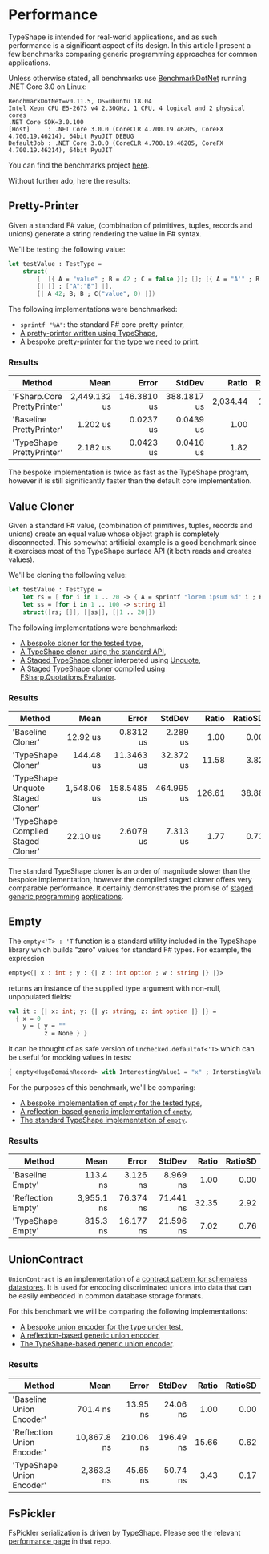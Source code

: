 # Performance

TypeShape is intended for real-world applications, and as such performance is a significant aspect of its design.
In this article I present a few benchmarks comparing generic programming approaches for common applications.

Unless otherwise stated, all benchmarks use [BenchmarkDotNet](https://benchmarkdotnet.org/) running .NET Core 3.0 on Linux:
```
BenchmarkDotNet=v0.11.5, OS=ubuntu 18.04
Intel Xeon CPU E5-2673 v4 2.30GHz, 1 CPU, 4 logical and 2 physical cores
.NET Core SDK=3.0.100
[Host]     : .NET Core 3.0.0 (CoreCLR 4.700.19.46205, CoreFX 4.700.19.46214), 64bit RyuJIT DEBUG
DefaultJob : .NET Core 3.0.0 (CoreCLR 4.700.19.46205, CoreFX 4.700.19.46214), 64bit RyuJIT
```
You can find the benchmarks project [here](https://github.com/eiriktsarpalis/TypeShape/tree/master/tests/TypeShape.Benchmarks).

Without further ado, here the results:

## Pretty-Printer

Given a standard F# value, (combination of primitives, tuples, records and unions)
generate a string rendering the value in F# syntax. 

We'll be testing the following value:
```fsharp
let testValue : TestType = 
    struct(
        [  [{ A = "value" ; B = 42 ; C = false }]; []; [{ A = "A'" ; B = 0 ; C = true }] ],
        [| [] ; ["A";"B"] |], 
        [| A 42; B; B ; C("value", 0) |])
```

The following implementations were benchmarked:

* `sprintf "%A"`: the standard F# core pretty-printer,
* [A pretty-printer written using TypeShape](https://github.com/eiriktsarpalis/TypeShape/blob/57845c26d55d2d0ac9b4a2ead47cee446dbd2db7/samples/TypeShape.Samples/HKT/PrettyPrinter.fs),
* [A bespoke pretty-printer for the type we need to print](https://github.com/eiriktsarpalis/TypeShape/blob/57845c26d55d2d0ac9b4a2ead47cee446dbd2db7/tests/TypeShape.Benchmarks/PrettyPrinter.fs#L25-L45).
  
### Results
  
|                      Method |         Mean |       Error |      StdDev |    Ratio | RatioSD |
|---------------------------- |-------------:|------------:|------------:|---------:|--------:|
| &#39;FSharp.Core PrettyPrinter&#39; | 2,449.132 us | 146.3810 us | 388.1817 us | 2,034.44 |  179.25 |
|    &#39;Baseline PrettyPrinter&#39; |     1.202 us |   0.0237 us |   0.0439 us |     1.00 |    0.00 |
|   &#39;TypeShape PrettyPrinter&#39; |     2.182 us |   0.0423 us |   0.0416 us |     1.82 |    0.09 |

The bespoke implementation is twice as fast as the TypeShape program,
however it is still significantly faster than the default core implementation.

## Value Cloner

Given a standard F# value, (combination of primitives, tuples, records and unions)
create an equal value whose object graph is completely disconnected.
This somewhat artificial example is a good benchmark since it exercises most of the 
TypeShape surface API (it both reads and creates values).

We'll be cloning the following value:
```fsharp
let testValue : TestType =
    let rs = [ for i in 1 .. 20 -> { A = sprintf "lorem ipsum %d" i ; B = i ; C = i % 2 = 0 } ]
    let ss = [for i in 1 .. 100 -> string i]
    struct([rs; []], [|ss|], [|1 .. 20|])
```

The following implementations were benchmarked:
* [A bespoke cloner for the tested type](https://github.com/eiriktsarpalis/TypeShape/blob/57845c26d55d2d0ac9b4a2ead47cee446dbd2db7/tests/TypeShape.Benchmarks/Clone.fs#L14-L24),
* [A TypeShape cloner using the standard API](https://github.com/eiriktsarpalis/TypeShape/blob/57845c26d55d2d0ac9b4a2ead47cee446dbd2db7/src/TypeShape/Applications/Clone.fs),
* [A Staged TypeShape cloner](https://github.com/eiriktsarpalis/TypeShape/blob/57845c26d55d2d0ac9b4a2ead47cee446dbd2db7/tests/TypeShape.Tests/StagedClone.fs) interpeted using [Unquote](https://github.com/SwensenSoftware/unquote),
* [A Staged TypeShape cloner](https://github.com/eiriktsarpalis/TypeShape/blob/57845c26d55d2d0ac9b4a2ead47cee446dbd2db7/tests/TypeShape.Tests/StagedClone.fs) compiled using [FSharp.Quotations.Evaluator](https://github.com/fsprojects/FSharp.Quotations.Evaluator).

### Results

|                             Method |        Mean |       Error |     StdDev |  Ratio | RatioSD |
|----------------------------------- |------------:|------------:|-----------:|-------:|--------:|
|                  &#39;Baseline Cloner&#39; |    12.92 us |   0.8312 us |   2.289 us |   1.00 |    0.00 |
|                 &#39;TypeShape Cloner&#39; |   144.48 us |  11.3463 us |  32.372 us |  11.58 |    3.82 |
|  &#39;TypeShape Unquote Staged Cloner&#39; | 1,548.06 us | 158.5485 us | 464.995 us | 126.61 |   38.88 |
| &#39;TypeShape Compiled Staged Cloner&#39; |    22.10 us |   2.6079 us |   7.313 us |   1.77 |    0.73 |

The standard TypeShape cloner is an order of magnitude slower than the bespoke implementation, 
however the compiled staged cloner offers very comparable performance.
It certainly demonstrates the promise of [staged generic programming](http://fssnip.azurewebsites.net/7Ry/title/Staged-Generic-Equality)
[applications](http://fssnip.azurewebsites.net/7Rz/title/Staged-Generic-Hashcodes).

## Empty

The `empty<'T> : 'T` function is a standard utility included in the TypeShape library which 
builds "zero" values for standard F# types. For example, the expression
```fsharp
empty<{| x : int ; y : {| z : int option ; w : string |} |}>
```
returns an instance of the supplied type argument with non-null, unpopulated fields:
```fsharp
val it : {| x: int; y: {| y: string; z: int option |} |} =
  { x = 0
    y = { y = ""
          z = None } }
```
It can be thought of as safe version of `Unchecked.defaultof<'T>` which can be useful for mocking values in tests:
```fsharp
{ empty<HugeDomainRecord> with InterestingValue1 = "x" ; InterstingValue2 = 42 }
```

For the purposes of this benchmark, we'll be comparing:
* [A bespoke implementation of `empty` for the tested type](https://github.com/eiriktsarpalis/TypeShape/blob/08a90e8a5bbb8fc1293037a10d0c6b8ef55c518e/tests/TypeShape.Benchmarks/Empty.fs#L20-L21),
* [A reflection-based generic implementation of `empty`](https://github.com/eiriktsarpalis/TypeShape/blob/08a90e8a5bbb8fc1293037a10d0c6b8ef55c518e/tests/TypeShape.Benchmarks/Empty.fs#L23-L54),
* [The standard TypeShape implementation of `empty`](https://github.com/eiriktsarpalis/TypeShape/blob/08a90e8a5bbb8fc1293037a10d0c6b8ef55c518e/src/TypeShape/Applications/Empty.fs).

### Results

|             Method |       Mean |     Error |    StdDev | Ratio | RatioSD |
|------------------- |-----------:|----------:|----------:|------:|--------:|
|   'Baseline Empty' |   113.4 ns |  3.126 ns |  8.969 ns |  1.00 |    0.00 |
| 'Reflection Empty' | 3,955.1 ns | 76.374 ns | 71.441 ns | 32.35 |    2.92 |
|  'TypeShape Empty' |   815.3 ns | 16.177 ns | 21.596 ns |  7.02 |    0.76 |

## UnionContract

`UnionContract` is an implementation of a [contract pattern for schemaless datastores](https://eiriktsarpalis.wordpress.com/2018/10/30/a-contract-pattern-for-schemaless-datastores/). 
It is used for encoding discriminated unions into data that can be easily embedded in common database storage formats.

For this benchmark we will be comparing the following implementations:

* [A bespoke union encoder for the type under test](https://github.com/eiriktsarpalis/TypeShape/blob/08a90e8a5bbb8fc1293037a10d0c6b8ef55c518e/tests/TypeShape.Benchmarks/UnionContract.fs#L36-L66),
* [A reflection-based generic union encoder](https://github.com/eiriktsarpalis/TypeShape/blob/08a90e8a5bbb8fc1293037a10d0c6b8ef55c518e/tests/TypeShape.Benchmarks/UnionContract.fs#L68-L87),
* [The TypeShape-based generic union encoder](https://github.com/eiriktsarpalis/TypeShape/blob/08a90e8a5bbb8fc1293037a10d0c6b8ef55c518e/src/TypeShape/Applications/UnionContract.fs).

### Results

|                     Method |        Mean |     Error |    StdDev | Ratio | RatioSD |
|--------------------------- |------------:|----------:|----------:|------:|--------:|
|   &#39;Baseline Union Encoder&#39; |    701.4 ns |  13.95 ns |  24.06 ns |  1.00 |    0.00 |
| &#39;Reflection Union Encoder&#39; | 10,867.8 ns | 210.06 ns | 196.49 ns | 15.66 |    0.62 |
|  &#39;TypeShape Union Encoder&#39; |  2,363.3 ns |  45.65 ns |  50.74 ns |  3.43 |    0.17 |

## FsPickler

FsPickler serialization is driven by TypeShape. Please see the relevant [performance page](https://github.com/mbraceproject/FsPickler/wiki/.NET-Core-Benchmarks) in that repo.
